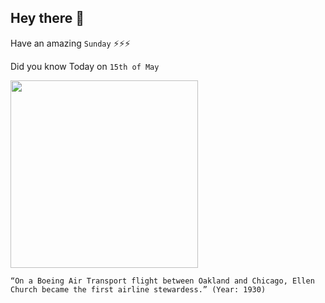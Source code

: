## Hey there 👋
Have an amazing `Sunday` ⚡⚡⚡

Did you know Today on `15th of May`
 
 [<img src="https://pbs.twimg.com/media/EaOgkapUEAUDuNL.jpg" width="300" />](https://county17.com/2018/05/18/worlds-first-stewardess-thisweekinwyhistory/) 
 ```
“On a Boeing Air Transport flight between Oakland and Chicago, Ellen Church became the first airline stewardess.” (Year: 1930)
```
